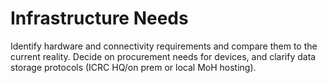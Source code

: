 # Infrastructure Needs

Identify hardware and connectivity requirements and compare them to the current reality. Decide on procurement needs for devices, and clarify data storage protocols (ICRC HQ/on prem or local MoH hosting).
